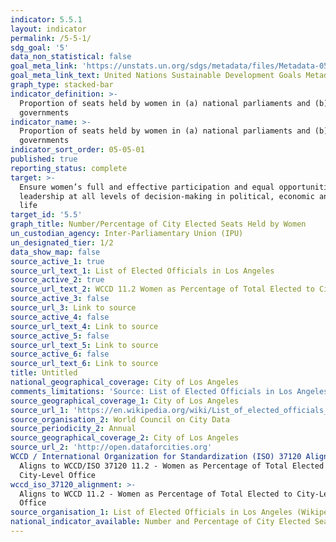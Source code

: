 ```yaml
---
indicator: 5.5.1
layout: indicator
permalink: /5-5-1/
sdg_goal: '5'
data_non_statistical: false
goal_meta_link: 'https://unstats.un.org/sdgs/metadata/files/Metadata-05-05-01.pdf'
goal_meta_link_text: United Nations Sustainable Development Goals Metadata (PDF 4.0 MB)
graph_type: stacked-bar
indicator_definition: >-
  Proportion of seats held by women in (a) national parliaments and (b) local
  governments
indicator_name: >-
  Proportion of seats held by women in (a) national parliaments and (b) local
  governments
indicator_sort_order: 05-05-01
published: true
reporting_status: complete
target: >-
  Ensure women’s full and effective participation and equal opportunities for
  leadership at all levels of decision-making in political, economic and public
  life
target_id: '5.5'
graph_title: Number/Percentage of City Elected Seats Held by Women
un_custodian_agency: Inter-Parliamentary Union (IPU)
un_designated_tier: 1/2
data_show_map: false
source_active_1: true
source_url_text_1: List of Elected Officials in Los Angeles
source_active_2: true
source_url_text_2: WCCD 11.2 Women as Percentage of Total Elected to City-Level Office
source_active_3: false
source_url_3: Link to source
source_active_4: false
source_url_text_4: Link to source
source_active_5: false
source_url_text_5: Link to source
source_active_6: false
source_url_text_6: Link to source
title: Untitled
national_geographical_coverage: City of Los Angeles
comments_limitations: 'Source: List of Elected Officials in Los Angeles'
source_geographical_coverage_1: City of Los Angeles
source_url_1: 'https://en.wikipedia.org/wiki/List_of_elected_officials_in_Los_Angeles'
source_organisation_2: World Council on City Data
source_periodicity_2: Annual
source_geographical_coverage_2: City of Los Angeles
source_url_2: 'http://open.dataforcities.org'
WCCD / International Organization for Standardization (ISO) 37120 Alignment: >-
  Aligns to WCCD/ISO 37120 11.2 - Women as Percentage of Total Elected to
  City-Level Office
wccd_iso_37120_alignment: >-
  Aligns to WCCD 11.2 - Women as Percentage of Total Elected to City-Level
  Office
source_organisation_1: List of Elected Officials in Los Angeles (Wikipedia)
national_indicator_available: Number and Percentage of City Elected Seats Held by Women
---
```


